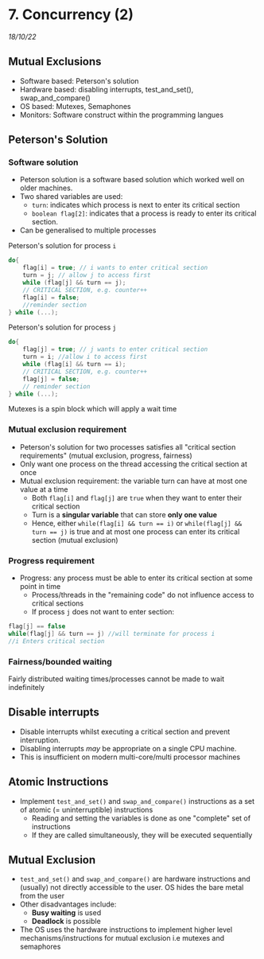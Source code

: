 # 7. Concurrency (2)
_18/10/22_
## Mutual Exclusions
- Software based: Peterson's solution
- Hardware based: disabling interrupts, test_and_set(), swap_and_compare()
- OS based: Mutexes, Semaphones
- Monitors: Software construct within the programming langues

## Peterson's Solution
### Software solution
- Peterson solution is a software based solution which worked well on older machines.
- Two shared variables are used:
	- `turn`: indicates which process is next to enter its critical section
	- `boolean flag[2]`: indicates that a process is ready to enter its critical section.
- Can be generalised to multiple processes

Peterson's solution for process `i`
```c
do{
	flag[i] = true; // i wants to enter critical section
	turn = j; // allow j to access first
	while (flag[j] && turn == j);
	// CRITICAL SECTION, e.g. counter++
	flag[i] = false;
	//reminder section
} while (...);
```

Peterson's solution for process `j`
```c
do{
	flag[j] = true; // j wants to enter critical section
	turn = i; //allow i to access first
	while (flag[i] && turn == i);
	// CRITICAL SECTION, e.g. counter++
	flag[j] = false;
	// reminder section
} while (...);
```

Mutexes is a spin block which will apply a wait time
### Mutual exclusion requirement
- Peterson's solution for two processes satisfies all "critical section requirements" (mutual exclusion, progress, fairness)
- Only want one process on the thread accessing the critical section at once
- Mutual exclusion requirement: the variable turn can have at most one value at a time
	- Both `flag[i]` and `flag[j]` are `true` when they want to enter their critical section
	- Turn is a **singular variable** that can store **only one value**
	- Hence, either `while(flag[i] && turn == i)` or `while(flag[j] && turn == j)` is true and at most one process can enter its critical section (mutual exclusion) 
### Progress requirement 
- Progress: any process must be able to enter its critical section at some point in time
	- Process/threads in the "remaining code" do not influence access to critical sections
	- If process `j` does not want to enter section:
```c
flag[j] == false
while(flag[j] && turn == j) //will terminate for process i 
//i Enters critical section
```

### Fairness/bounded waiting 
Fairly distributed waiting times/processes cannot be made to wait indefinitely 
## Disable interrupts
- Disable interrupts whilst executing a critical section and prevent interruption.
- Disabling interrupts *may* be appropriate on a single CPU machine.
- This is insufficient on modern multi-core/multi processor machines

## Atomic Instructions
- Implement `test_and_set()` and `swap_and_compare()` instructions as a set of atomic (= uninterruptible) instructions
	- Reading and setting the variables is done as one "complete" set of instructions
	- If they are called simultaneously, they will be executed sequentially 

## Mutual Exclusion
- `test_and_set()` and `swap_and_compare()` are hardware instructions and (usually) not directly accessible to the user. OS hides the bare metal from the user
- Other disadvantages include:
	- **Busy waiting** is used
	- **Deadlock** is possible
- The OS uses the hardware instructions to implement higher level mechanisms/instructions for mutual exclusion i.e mutexes and semaphores